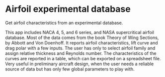 # Airfoil experimental database

Get airfoil characteristics from an experimental database.

This app includes NACA 4, 5, and 6 series, and NASA supercritical airfoil database. Most of the data comes from the book Theory of Wing Sections, by Abbott and Von Doenhoff. It reports airfoil characteristics, lift curve and drag polar with a few inputs. The user has only to select airfoil family and assign relative thickness and Reynolds number. The characteristics of the curves are reported in a table, which can be exported on a spreadsheet file. Very useful in preliminary aircraft design, when the user needs a reliable source of data but has only few global parameters to play with.
